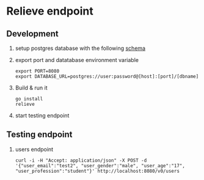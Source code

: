 # Relieve endpoint

## Development

1. setup postgres database with the following [schema][schema]

[schema]: https://github.com/pyk/relieve/blob/master/database/schema.sql

2. export port and datatabase environment variable
    
    ```
    export PORT=8080
    export DATABASE_URL=postgres://user:password@[host]:[port]/[dbname]
    ```

3. Build & run it
    
    ```
    go install
    relieve
    ```

4. start testing endpoint

## Testing endpoint

1. users endpoint
    
    ```
    curl -i -H "Accept: application/json" -X POST -d '{"user_email":"test2", "user_gender":"male", "user_age":"17", "user_profession":"student"}' http://localhost:8080/v0/users
    ```
